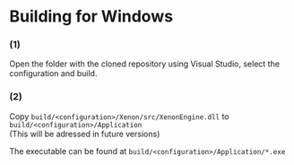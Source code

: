 # Building for Windows

### (1)

Open the folder with the cloned repository using Visual Studio, select the configuration and build.      

### (2)

Copy `build/<configuration>/Xenon/src/XenonEngine.dll` to `build/<configuration>/Application`     
(This will be adressed in future versions)    


The executable can be found at `build/<configuration>/Application/*.exe`